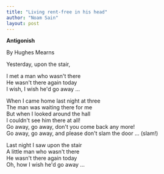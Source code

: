 ```yaml
---
title: "Living rent-free in his head"
author: "Noam Sain"
layout: post
---
```


**Antigonish**

By Hughes Mearns

Yesterday, upon the stair,

I met a man who wasn't there  
He wasn't there again today  
I wish, I wish he'd go away …

When I came home last night at three  
The man was waiting there for me  
But when I looked around the hall  
I couldn't see him there at all!  
Go away, go away, don't you come back any more!  
Go away, go away, and please don't slam the door … (slam!)

Last night I saw upon the stair  
A little man who wasn't there  
He wasn't there again today  
Oh, how I wish he'd go away …
